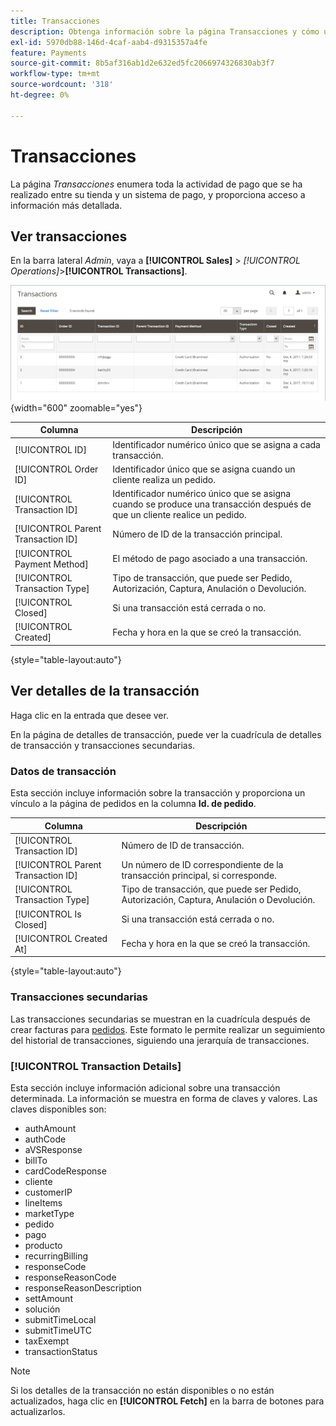 ```yaml
---
title: Transacciones
description: Obtenga información sobre la página Transacciones y cómo utilizarla para realizar un seguimiento de la actividad entre su tienda y un sistema de pago.
exl-id: 5970db88-146d-4caf-aab4-d9315357a4fe
feature: Payments
source-git-commit: 8b5af316ab1d2e632ed5fc2066974326830ab3f7
workflow-type: tm+mt
source-wordcount: '318'
ht-degree: 0%

---
```


# Transacciones

La página _Transacciones_ enumera toda la actividad de pago que se ha realizado entre su tienda y un sistema de pago, y proporciona acceso a información más detallada.

## Ver transacciones

En la barra lateral _Admin_, vaya a **[!UICONTROL Sales]** > _[!UICONTROL Operations]_>**[!UICONTROL Transactions]**.

![Cuadrícula de transacciones](./assets/transactions.png){width="600" zoomable="yes"}

| Columna | Descripción |
|--- |--- |
| [!UICONTROL ID] | Identificador numérico único que se asigna a cada transacción. |
| [!UICONTROL Order ID] | Identificador único que se asigna cuando un cliente realiza un pedido. |
| [!UICONTROL Transaction ID] | Identificador numérico único que se asigna cuando se produce una transacción después de que un cliente realice un pedido. |
| [!UICONTROL Parent Transaction ID] | Número de ID de la transacción principal. |
| [!UICONTROL Payment Method] | El método de pago asociado a una transacción. |
| [!UICONTROL Transaction Type] | Tipo de transacción, que puede ser Pedido, Autorización, Captura, Anulación o Devolución. |
| [!UICONTROL Closed] | Si una transacción está cerrada o no. |
| [!UICONTROL Created] | Fecha y hora en la que se creó la transacción. |

{style="table-layout:auto"}

## Ver detalles de la transacción

Haga clic en la entrada que desee ver.

En la página de detalles de transacción, puede ver la cuadrícula de detalles de transacción y transacciones secundarias.

### Datos de transacción

Esta sección incluye información sobre la transacción y proporciona un vínculo a la página de pedidos en la columna **Id. de pedido**.

| Columna | Descripción |
|--- |--- |
| [!UICONTROL Transaction ID] | Número de ID de transacción. |
| [!UICONTROL Parent Transaction ID] | Un número de ID correspondiente de la transacción principal, si corresponde. |
| [!UICONTROL Transaction Type] | Tipo de transacción, que puede ser Pedido, Autorización, Captura, Anulación o Devolución. |
| [!UICONTROL Is Closed] | Si una transacción está cerrada o no. |
| [!UICONTROL Created At] | Fecha y hora en la que se creó la transacción. |

{style="table-layout:auto"}

### Transacciones secundarias

Las transacciones secundarias se muestran en la cuadrícula después de crear facturas para [pedidos](orders.md). Este formato le permite realizar un seguimiento del historial de transacciones, siguiendo una jerarquía de transacciones.

### [!UICONTROL Transaction Details]

Esta sección incluye información adicional sobre una transacción determinada. La información se muestra en forma de claves y valores. Las claves disponibles son:

- authAmount
- authCode
- aVSResponse
- billTo
- cardCodeResponse
- cliente
- customerIP
- lineItems
- marketType
- pedido
- pago
- producto
- recurringBilling
- responseCode
- responseReasonCode
- responseReasonDescription
- settAmount
- solución
- submitTimeLocal
- submitTimeUTC
- taxExempt
- transactionStatus

>[!NOTE]
>
>Si los detalles de la transacción no están disponibles o no están actualizados, haga clic en **[!UICONTROL Fetch]** en la barra de botones para actualizarlos.
